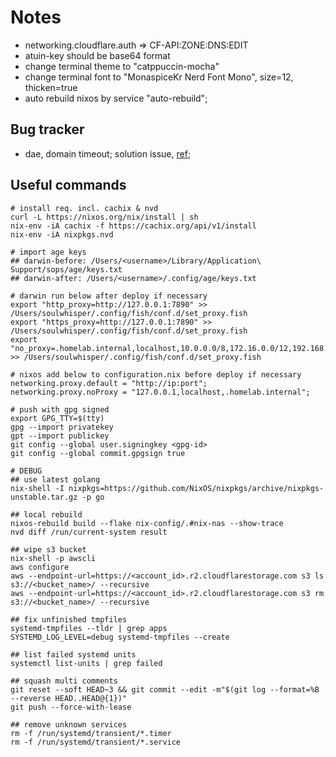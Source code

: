 # Notes

- networking.cloudflare.auth => CF-API:ZONE:DNS:EDIT
- atuin-key should be base64 format
- change terminal theme to "catppuccin-mocha"
- change terminal font to "MonaspiceKr Nerd Font Mono", size=12, thicken=true
- auto rebuild nixos by service "auto-rebuild";

## Bug tracker

- dae, domain timeout; solution issue, [ref](https://github.com/daeuniverse/dae/issues/776#issuecomment-2709345478);

## Useful commands

```shell
# install req. incl. cachix & nvd
curl -L https://nixos.org/nix/install | sh
nix-env -iA cachix -f https://cachix.org/api/v1/install
nix-env -iA nixpkgs.nvd

# import age keys
## darwin-before: /Users/<username>/Library/Application\ Support/sops/age/keys.txt
## darwin-after: /Users/<username>/.config/age/keys.txt

# darwin run below after deploy if necessary
export "http_proxy=http://127.0.0.1:7890" >> /Users/soulwhisper/.config/fish/conf.d/set_proxy.fish
export "https_proxy=http://127.0.0.1:7890" >> /Users/soulwhisper/.config/fish/conf.d/set_proxy.fish
export "no_proxy=.homelab.internal,localhost,10.0.0.0/8,172.16.0.0/12,192.168.0.0/16" >> /Users/soulwhisper/.config/fish/conf.d/set_proxy.fish

# nixos add below to configuration.nix before deploy if necessary
networking.proxy.default = "http://ip:port";
networking.proxy.noProxy = "127.0.0.1,localhost,.homelab.internal";

# push with gpg signed
export GPG_TTY=$(tty)
gpg --import privatekey
gpt --import publickey
git config --global user.signingkey <gpg-id>
git config --global commit.gpgsign true

# DEBUG
## use latest golang
nix-shell -I nixpkgs=https://github.com/NixOS/nixpkgs/archive/nixpkgs-unstable.tar.gz -p go

## local rebuild
nixos-rebuild build --flake nix-config/.#nix-nas --show-trace
nvd diff /run/current-system result

## wipe s3 bucket
nix-shell -p awscli
aws configure
aws --endpoint-url=https://<account_id>.r2.cloudflarestorage.com s3 ls s3://<bucket_name>/ --recursive
aws --endpoint-url=https://<account_id>.r2.cloudflarestorage.com s3 rm s3://<bucket_name>/ --recursive

## fix unfinished tmpfiles
systemd-tmpfiles --tldr | grep apps
SYSTEMD_LOG_LEVEL=debug systemd-tmpfiles --create

## list failed systemd units
systemctl list-units | grep failed

## squash multi comments
git reset --soft HEAD~3 && git commit --edit -m"$(git log --format=%B --reverse HEAD..HEAD@{1})"
git push --force-with-lease

## remove unknown services
rm -f /run/systemd/transient/*.timer
rm -f /run/systemd/transient/*.service

```
